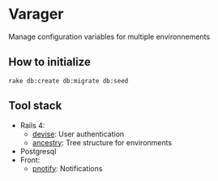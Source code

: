 # Varager

Manage configuration variables for multiple environnements

## How to initialize

```
rake db:create db:migrate db:seed
```

## Tool stack

- Rails 4:
    - [devise](https://github.com/plataformatec/devise): User authentication
    - [ancestry](https://github.com/stefankroes/ancestry): Tree structure for environments
- Postgresql
- Front:
    - [pnotify](https://github.com/sciactive/pnotify): Notifications
